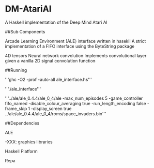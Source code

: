 DM-AtariAI
==========
A Haskell implementation of the Deep Mind Atari AI

##Sub Components

Arcade Learning Environment (ALE) interface written in hasekll A strict implementation of a FIFO interface using the ByteString package

4D tensors Neural network convolution Implements convolutional layer given a vanilla 2D signal convolution function

##Running

'''ghc -O2 -prof -auto-all ale_interface.hs'''

'''./ale_interface'''

'''../ale/ale_0.4.4/ale_0_4/ale -max_num_episodes 5 -game_controller fifo_named -disable_colour_averaging true -run_length_encoding false -frame_skip 1 -display_screen true ../ale/ale_0.4.4/ale_0_4/roms/space_invaders.bin'''

##Dependencies

ALE

-XXX: graphics libraries

Haskell Platform

Repa
